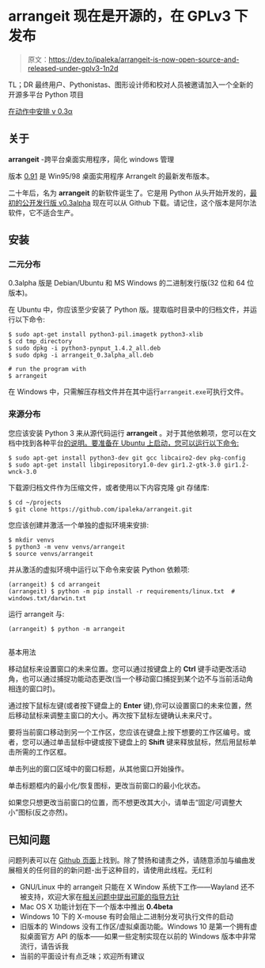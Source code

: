 # arrangeit 现在是开源的，在 GPLv3 下发布

> 原文：<https://dev.to/ipaleka/arrangeit-is-now-open-source-and-released-under-gplv3-1n2d>

TL；DR 最终用户、Pythonistas、图形设计师和校对人员被邀请加入一个全新的开源多平台 Python 项目

[在动作中安排 v 0.3α](https://vimeo.com/351440620)

## 关于

**arrangeit** -跨平台桌面实用程序，简化 windows 管理

版本 [0.91](https://github.com/ipaleka/arrangeit/tree/master/assets) 是 Win95/98 桌面实用程序 ArrangeIt 的最新发布版本。

二十年后，名为 **arrangeit** 的新软件诞生了。它是用 Python 从头开始开发的，[最初的公开发行版 v0.3alpha](https://github.com/ipaleka/arrangeit/releases/tag/v0.3alpha) 现在可以从 Github 下载。请记住，这个版本是阿尔法软件，它不适合生产。

## 安装

### 二元分布

0.3alpha 版是 Debian/Ubuntu 和 MS Windows 的二进制发行版(32 位和 64 位版本)。

在 Ubuntu 中，你应该至少安装了 Python 版。提取临时目录中的归档文件，并运行以下命令:

```
$ sudo apt-get install python3-pil.imagetk python3-xlib
$ cd tmp_directory
$ sudo dpkg -i python3-pynput_1.4.2_all.deb
$ sudo dpkg -i arrangeit_0.3alpha_all.deb

# run the program with
$ arrangeit 
```

在 Windows 中，只需解压存档文件并在其中运行`arrangeit.exe`可执行文件。

### 来源分布

您应该安装 Python 3 来从源代码运行 **arrangeit** 。对于其他依赖项，您可以在文档中找到各种平台[的说明。要准备在 Ubuntu 上启动，您可以运行以下命令:](https://arrangeit.readthedocs.io/en/latest/development.html)

```
$ sudo apt-get install python3-dev git gcc libcairo2-dev pkg-config
$ sudo apt-get install libgirepository1.0-dev gir1.2-gtk-3.0 gir1.2-wnck-3.0 
```

下载源归档文件作为压缩文件，或者使用以下内容克隆 git 存储库:

```
$ cd ~/projects
$ git clone https://github.com/ipaleka/arrangeit.git 
```

您应该创建并激活一个单独的虚拟环境来安排:

```
$ mkdir venvs
$ python3 -m venv venvs/arrangeit
$ source venvs/arrangeit 
```

并从激活的虚拟环境中运行以下命令来安装 Python 依赖项:

```
(arrangeit) $ cd arrangeit
(arrangeit) $ python -m pip install -r requirements/linux.txt  # windows.txt/darwin.txt 
```

运行 arrangeit 与:

```
(arrangeit) $ python -m arrangeit 
```

## 
  
基本用法

移动鼠标来设置窗口的未来位置。您可以通过按键盘上的 **Ctrl** 键手动更改活动角，也可以通过捕捉功能动态更改(当一个移动窗口捕捉到某个边不与当前活动角相连的窗口时)。

通过按下鼠标左键(或者按下键盘上的 **Enter** 键),你可以设置窗口的未来位置，然后移动鼠标来调整主窗口的大小。再次按下鼠标左键确认未来尺寸。

要将当前窗口移动到另一个工作区，您应该在键盘上按下想要的工作区编号。或者，您可以通过单击鼠标中键或按下键盘上的 **Shift** 键来释放鼠标，然后用鼠标单击所需的工作区框。

单击列出的窗口区域中的窗口标题，从其他窗口开始操作。

单击标题框内的最小化/恢复图标，更改当前窗口的最小化状态。

如果您只想更改当前窗口的位置，而不想更改其大小，请单击“固定/可调整大小”图标(反之亦然)。

## 已知问题

问题列表可以在 [Github 页面](https://github.com/ipaleka/arrangeit/issues)上找到。除了赞扬和谴责之外，请随意添加与编曲发展相关的任何目的的新问题-出于这种目的，请使用此线程。无红利

*   GNU/Linux 中的 arrangeit 只能在 X Window 系统下工作——Wayland 还不被支持，欢迎大家在[相关问题中提出可能的指导方针](https://github.com/ipaleka/arrangeit/issues/5)
*   Mac OS X 功能计划在下一个版本中推出 **0.4beta**
*   Windows 10 下的 X-mouse 有时会阻止二进制分发可执行文件的启动
*   旧版本的 Windows 没有工作区/虚拟桌面功能。Windows 10 是第一个拥有虚拟桌面官方 API 的版本——如果一些定制实现在以前的 Windows 版本中非常流行，请告诉我
*   当前的平面设计有点乏味；欢迎所有建议